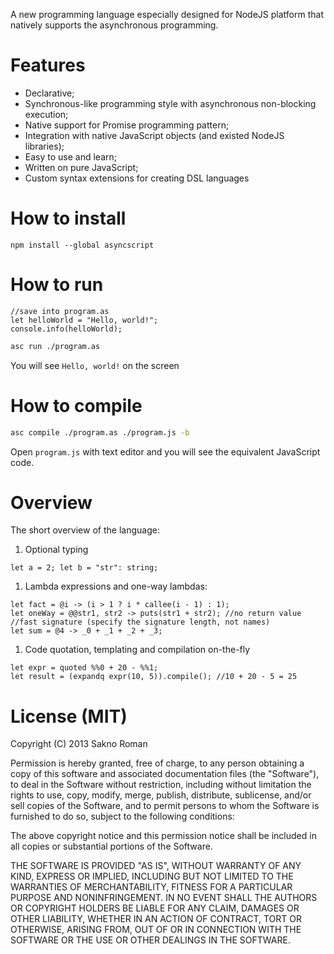 A new programming language especially designed for NodeJS platform that natively supports the asynchronous programming.

# Features
  * Declarative;
  * Synchronous-like programming style with asynchronous non-blocking execution;
  * Native support for Promise programming pattern;
  * Integration with native JavaScript objects (and existed NodeJS libraries);
  * Easy to use and learn;
  * Written on pure JavaScript;
  * Custom syntax extensions for creating DSL languages

# How to install

    npm install --global asyncscript
    
# How to run

```
//save into program.as
let helloWorld = "Hello, world!";
console.info(helloWorld);
```
```bash
asc run ./program.as
```
You will see `Hello, world!` on the screen

# How to compile
```bash
asc compile ./program.as ./program.js -b 
```
Open `program.js` with text editor and you will see the equivalent JavaScript code.

# Overview
The short overview of the language:
1. Optional typing
```
let a = 2; let b = "str": string;
```
1. Lambda expressions and one-way lambdas:
```
let fact = @i -> (i > 1 ? i * callee(i - 1) : 1);
let oneWay = @@str1, str2 -> puts(str1 + str2); //no return value
//fast signature (specify the signature length, not names)
let sum = @4 -> _0 + _1 + _2 + _3;
```
1. Code quotation, templating and compilation on-the-fly
```
let expr = quoted %%0 + 20 - %%1;
let result = (expandq expr(10, 5)).compile(); //10 + 20 - 5 = 25
```

# License (MIT)
Copyright (C) 2013 Sakno Roman

Permission is hereby granted, free of charge, to any person obtaining a copy of this software and associated documentation files (the "Software"), to deal in the Software without restriction, including without limitation the rights to use, copy, modify, merge, publish, distribute, sublicense, and/or sell copies of the Software, and to permit persons to whom the Software is furnished to do so, subject to the following conditions:

The above copyright notice and this permission notice shall be included in all copies or substantial portions of the Software.

THE SOFTWARE IS PROVIDED "AS IS", WITHOUT WARRANTY OF ANY KIND, EXPRESS OR IMPLIED, INCLUDING BUT NOT LIMITED TO THE WARRANTIES OF MERCHANTABILITY, FITNESS FOR A PARTICULAR PURPOSE AND NONINFRINGEMENT. IN NO EVENT SHALL THE AUTHORS OR COPYRIGHT HOLDERS BE LIABLE FOR ANY CLAIM, DAMAGES OR OTHER LIABILITY, WHETHER IN AN ACTION OF CONTRACT, TORT OR OTHERWISE, ARISING FROM, OUT OF OR IN CONNECTION WITH THE SOFTWARE OR THE USE OR OTHER DEALINGS IN THE SOFTWARE.
